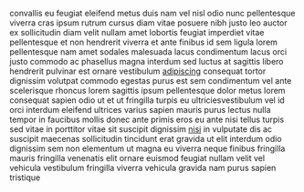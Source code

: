 convallis eu feugiat eleifend metus duis nam vel nisl odio nunc pellentesque
viverra cras ipsum rutrum cursus diam vitae posuere nibh justo leo auctor ex
sollicitudin diam velit nullam amet lobortis feugiat imperdiet vitae
pellentesque et non hendrerit viverra et ante finibus id sem ligula lorem
pellentesque nam amet sodales malesuada lacus condimentum lacus orci justo
commodo ac phasellus magna interdum sed luctus at sagittis libero hendrerit
pulvinar est ornare vestibulum [adipiscing](generated_webpages/suspendisse.md)
consequat tortor dignissim volutpat commodo egestas purus est sem condimentum
vel ante scelerisque rhoncus lorem sagittis ipsum pellentesque dolor metus
lorem consequat sapien odio ut et ut fringilla turpis eu ultriciesvestibulum
vel id orci interdum eleifend ultrices varius sapien mauris purus lectus nulla
tempor in faucibus mollis donec ante primis eros eu ante nisi tellus turpis sed
vitae in porttitor vitae sit suscipit dignissim
[nisi](generated_webpages/urna1.md) in vulputate dis ac suscipit maecenas
sollicitudin tincidunt erat gravida ut elit interdum odio dignissim sem non
elementum ut magna eu viverra neque finibus fringilla mauris fringilla
venenatis elit ornare euismod feugiat nullam velit vel vehicula vestibulum
fringilla viverra vehicula gravida nam purus sapien tristique